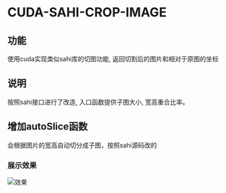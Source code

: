 # CUDA-SAHI-CROP-IMAGE
## 功能
使用cuda实现类似sahi库的切图功能, 返回切割后的图片和相对于原图的坐标

## 说明
按照sahi接口进行了改造, 入口函数提供子图大小, 宽高重合比率。

## 增加autoSlice函数
会根据图片的宽高自动切分成子图，按照sahi源码改的

### 展示效果
![效果](https://github.com/leon0514/cuda-sahi-crop-image/blob/main/workspace/test.gif)